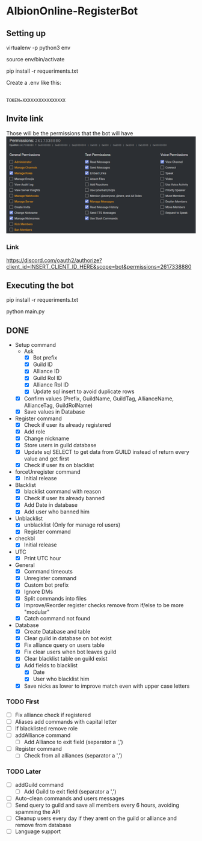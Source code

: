 # AlbionOnline-RegisterBot

## Setting up

virtualenv -p python3 env

source env/bin/activate

pip install -r requeriments.txt

Create a .env like this:

```env

TOKEN=XXXXXXXXXXXXXXXX

```

## Invite link

Those will be the permissions that the bot will have
![Permissions](./images/permissions_link.png)

### Link

<https://discord.com/oauth2/authorize?client_id=INSERT_CLIENT_ID_HERE&scope=bot&permissions=2617338880>

## Executing the bot

pip install -r requeriments.txt

python main.py

## DONE

- Setup command
  - Ask
    - [X] Bot prefix
    - [X] Guild ID
    - [X] Alliance ID
    - [X] Guild Rol ID
    - [X] Alliance Rol ID
    - [X] Update sql insert to avoid duplicate rows
  - [X] Confirm values (Prefix, GuildName, GuildTag, AllianceName, AllianceTag, GuildRolName)
  - [X] Save values in Database
- Register command
  - [X] Check if user its already registered
  - [X] Add role
  - [X] Change nickname
  - [X] Store users in guild database
  - [X] Update sql SELECT to get data from GUILD instead of return every value and get first
  - [X] Check if user its on blacklist
- forceUnregister command
  - [X] Initial release
- Blacklist
  - [X] blacklist command with reason
  - [X] Check if user its already banned
  - [X] Add Date in database
  - [X] Add user who banned him
- Unblacklist
  - [X] unblacklist (Only for manage rol users)
  - [X] Register command
- checkbl
  - [X] Initial release
- UTC
  - [X] Print UTC hour
- General
  - [X] Command timeouts
  - [X] Unregister command
  - [X] Custom bot prefix
  - [X] Ignore DMs
  - [X] Split commands into files
  - [X] Improve/Reorder register checks remove from if/else to be more "modular"
  - [X] Catch command not found
- Database
  - [X] Create Database and table
  - [X] Clear guild in database on bot exist
  - [X] Fix alliance query on users table
  - [X] Fix clear users when bot leaves guild
  - [X] Clear blacklist table on guild exist
  - [X] Add fields to blacklist
    - [X] Date
    - [X] User who blacklist him
  - [X] Save nicks as lower to improve match even with upper case letters

### TODO First

- [ ] Fix alliance check if registered
- [ ] Aliases add commands with capital letter
- [ ] If blacklisted remove role
- [ ] addAlliance command
  - [ ] Add Alliance to exit field (separator a ',')
- [ ] Register command
  - [ ] Check from all alliances (separator a ',')

### TODO Later

- [ ] addGuild command
  - [ ] Add Guild to exit field (separator a ',')
- [ ] Auto-clean commands and users messages
- [ ] Send query to guild and save all members every 6 hours, avoiding spamming the API
- [ ] Cleanup users every day if they arent on the guild or alliance and remove from database
- [ ] Language support
